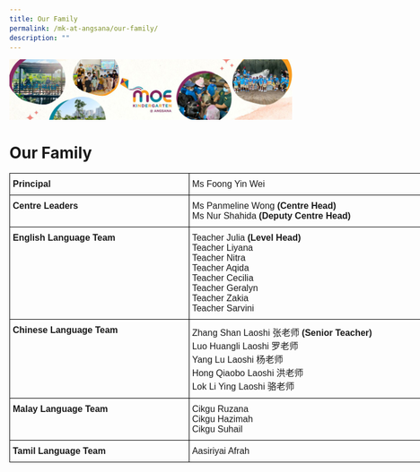 ```yaml
---
title: Our Family
permalink: /mk-at-angsana/our-family/
description: ""
---
```

![](/images/MK-Angsana.jpg)


Our Family
==========


<style type="text/css">
.tg  {border-collapse:collapse;border-spacing:0;}
.tg td{border-color:black;border-style:solid;border-width:1px;font-family:Arial, sans-serif;font-size:14px;
  overflow:hidden;padding:10px 5px;word-break:normal;}
.tg th{border-color:black;border-style:solid;border-width:1px;font-family:Arial, sans-serif;font-size:14px;
  font-weight:normal;overflow:hidden;padding:10px 5px;word-break:normal;}
.tg .tg-vox4{font-size:16px;font-weight:bold;text-align:left;vertical-align:top}
.tg .tg-cqfb{font-size:16px;text-align:left;vertical-align:middle}
</style>
<table class="tg" style="undefined;table-layout: fixed; width: 883px">
<colgroup>
<col style="width: 320px">
<col style="width: 563px">
</colgroup>
<thead>
  <tr>
    <th class="tg-vox4">Principal</th>
    <th class="tg-cqfb">Ms Foong Yin Wei</th>
  </tr>
</thead>
<tbody>
  <tr>
    <td class="tg-vox4">Centre Leaders</td>
    <td class="tg-cqfb">Ms Panmeline Wong <span style="font-weight:bold">(Centre Head)</span><br>Ms Nur Shahida<span style="font-weight:bold"> (Deputy Centre Head)</span></td>
  </tr>
  <tr>
    <td class="tg-vox4">English Language Team</td>
    <td class="tg-cqfb">Teacher Julia<span style="font-weight:bold"> (Level Head)</span><br>Teacher Liyana<br>Teacher Nitra<br>Teacher Aqida<br>Teacher Cecilia<br>Teacher Geralyn<br>Teacher Zakia<br>Teacher Sarvini</td>
  </tr>
  <tr>
    <td class="tg-vox4">Chinese Language Team</td>
    <td class="tg-cqfb">Zhang Shan Laoshi 张老师 <span style="font-weight:bold">(Senior Teacher)</span><br>Luo Huangli Laoshi 罗老师<br>Yang Lu Laoshi 杨老师<br>Hong Qiaobo Laoshi 洪老师<br>        <!-- /\* Font Definitions \*/ @font-face {font-family:Latha; panose-1:2 0 4 0 0 0 0 0 0 0; mso-font-alt:"Nirmala UI"; mso-font-charset:0; mso-generic-font-family:swiss; mso-font-pitch:variable; mso-font-signature:1048579 0 0 0 1 0;} @font-face {font-family:"Cambria Math"; panose-1:2 4 5 3 5 4 6 3 2 4; mso-font-charset:0; mso-generic-font-family:roman; mso-font-pitch:variable; mso-font-signature:-536869121 1107305727 33554432 0 415 0;} @font-face {font-family:Calibri; panose-1:2 15 5 2 2 2 4 3 2 4; mso-font-charset:0; mso-generic-font-family:swiss; mso-font-pitch:variable; mso-font-signature:-469750017 -1073732485 9 0 511 0;} @font-face {font-family:"Microsoft YaHei UI"; panose-1:2 11 5 3 2 2 4 2 2 4; mso-font-charset:134; mso-generic-font-family:swiss; mso-font-pitch:variable; mso-font-signature:-2147483001 718224464 22 0 262175 0;} @font-face {font-family:"\\@Microsoft YaHei UI"; mso-font-charset:134; mso-generic-font-family:swiss; mso-font-pitch:variable; mso-font-signature:-2147483001 718224464 22 0 262175 0;} /\* Style Definitions \*/ p.MsoNormal, li.MsoNormal, div.MsoNormal {mso-style-unhide:no; mso-style-qformat:yes; mso-style-parent:""; margin-top:0in; margin-right:0in; margin-bottom:8.0pt; margin-left:0in; line-height:107%; mso-pagination:widow-orphan; font-size:11.0pt; font-family:"Calibri",sans-serif; mso-fareast-font-family:Calibri; mso-bidi-font-family:Latha;} .MsoChpDefault {mso-style-type:export-only; mso-default-props:yes; font-family:"Calibri",sans-serif; mso-ascii-font-family:Calibri; mso-fareast-font-family:Calibri; mso-hansi-font-family:Calibri; mso-bidi-font-family:Calibri; mso-font-kerning:0pt; mso-ligatures:none;} .MsoPapDefault {mso-style-type:export-only; margin-bottom:8.0pt; line-height:107%;} @page WordSection1 {size:8.5in 11.0in; margin:1.0in 1.0in 1.0in 1.0in; mso-header-margin:.5in; mso-footer-margin:.5in; mso-paper-source:0;} div.WordSection1 {page:WordSection1;} --> Lok Li Ying Laoshi 骆老师</td>
  </tr>
  <tr>
    <td class="tg-vox4">Malay Language Team</td>
    <td class="tg-cqfb">Cikgu Ruzana<br>Cikgu Hazimah<br>Cikgu Suhail</td>
  </tr>
  <tr>
    <td class="tg-vox4">Tamil Language Team</td>
    <td class="tg-cqfb">Aasiriyai Afrah</td>
  </tr>
</tbody>
</table>